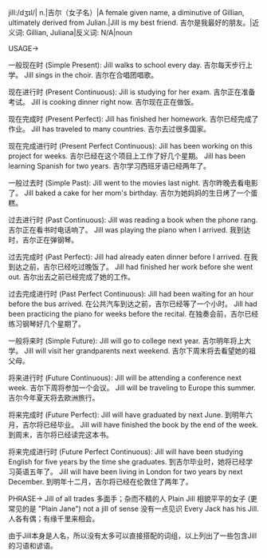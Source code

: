 jill:/dʒɪl/| n.|吉尔（女子名）|A female given name, a diminutive of Gillian, ultimately derived from Julian.|Jill is my best friend. 吉尔是我最好的朋友。|近义词: Gillian, Juliana|反义词: N/A|noun

USAGE->

一般现在时 (Simple Present):
Jill walks to school every day.  吉尔每天步行上学。
Jill sings in the choir. 吉尔在合唱团唱歌。

现在进行时 (Present Continuous):
Jill is studying for her exam. 吉尔正在准备考试。
Jill is cooking dinner right now. 吉尔现在正在做饭。

现在完成时 (Present Perfect):
Jill has finished her homework. 吉尔已经完成了作业。
Jill has traveled to many countries. 吉尔去过很多国家。

现在完成进行时 (Present Perfect Continuous):
Jill has been working on this project for weeks. 吉尔已经在这个项目上工作了好几个星期。
Jill has been learning Spanish for two years. 吉尔学习西班牙语已经两年了。

一般过去时 (Simple Past):
Jill went to the movies last night. 吉尔昨晚去看电影了。
Jill baked a cake for her mom's birthday. 吉尔为她妈妈的生日烤了一个蛋糕。

过去进行时 (Past Continuous):
Jill was reading a book when the phone rang.  吉尔正在看书时电话响了。
Jill was playing the piano when I arrived. 我到达时，吉尔正在弹钢琴。

过去完成时 (Past Perfect):
Jill had already eaten dinner before I arrived. 在我到达之前，吉尔已经吃过晚饭了。
Jill had finished her work before she went out. 吉尔出去之前已经完成了她的工作。


过去完成进行时 (Past Perfect Continuous):
Jill had been waiting for an hour before the bus arrived. 在公共汽车到达之前，吉尔已经等了一个小时。
Jill had been practicing the piano for weeks before the recital. 在独奏会前，吉尔已经练习钢琴好几个星期了。

一般将来时 (Simple Future):
Jill will go to college next year. 吉尔明年将上大学。
Jill will visit her grandparents next weekend. 吉尔下周末将去看望她的祖父母。

将来进行时 (Future Continuous):
Jill will be attending a conference next week. 吉尔下周将参加一个会议。
Jill will be traveling to Europe this summer. 吉尔今年夏天将去欧洲旅行。

将来完成时 (Future Perfect):
Jill will have graduated by next June. 到明年六月，吉尔将已经毕业。
Jill will have finished the book by the end of the week. 到周末，吉尔将已经读完这本书。

将来完成进行时 (Future Perfect Continuous):
Jill will have been studying English for five years by the time she graduates. 到吉尔毕业时，她将已经学习英语五年了。
Jill will have been living in London for two years by next December. 到明年十二月，吉尔将已经在伦敦住了两年了。


PHRASE->
Jill of all trades  多面手；杂而不精的人
Plain Jill  相貌平平的女子 (更常见的是 "Plain Jane")
not a jill of sense  没有一点见识
Every Jack has his Jill.  人各有偶；有缘千里来相会。


由于Jill本身是人名，所以没有太多可以直接搭配的词组，以上列出了一些包含Jill的习语和谚语。


